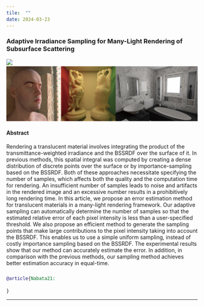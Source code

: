 ```yaml
---
tile:  ""
date: 2024-03-23
---
```

### Adaptive Irradiance Sampling for Many-Light Rendering of Subsurface Scattering
![]("/images/tvcg2021.jpg")
<img src="../img/tvcg2021.jpg">


#### Abstract
Rendering a translucent material involves integrating the product of the transmittance-weighted irradiance and the BSSRDF over the surface of it. In previous methods, this spatial integral was computed by creating a dense distribution of discrete points over the surface or by importance-sampling based on the BSSRDF. Both of these approaches necessitate specifying the number of samples, which affects both the quality and the computation time for rendering. An insufficient number of samples leads to noise and artifacts in the rendered image and an excessive number results in a prohibitively long rendering time. In this article, we propose an error estimation method for translucent materials in a many-light rendering framework. Our adaptive sampling can automatically determine the number of samples so that the estimated relative error of each pixel intensity is less than a user-specified threshold. We also propose an efficient method to generate the sampling points that make large contributions to the pixel intensity taking into account the BSSRDF. This enables us to use a simple uniform sampling, instead of costly importance sampling based on the BSSRDF. The experimental results show that our method can accurately estimate the error. In addition, in comparison with the previous methods, our sampling method achieves better estimation accuracy in equal-time.

### 
```bibtex
@article{Nabata21:
    
}

```

---
